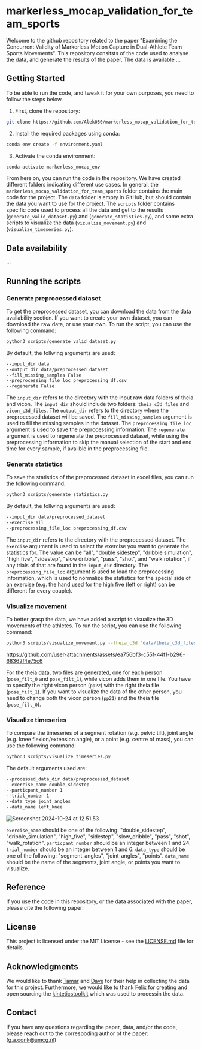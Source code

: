 # markerless_mocap_validation_for_team_sports

Welcome to the github repository related to the paper "Examining the Concurrent Validity of Markerless Motion Capture in Dual-Athlete Team Sports Movements". This repository consitsts of the code used to analyse the data, and generate the results of the paper. The data is available ...

## Getting Started

To be able to run the code, and tweak it for your own purposes, you need to follow the steps below.

1. First, clone the repository:
```bash
git clone https://github.com/Alek050/markerless_mocap_validation_for_team_sports.git
```

2. Install the required packages using conda:
```bash
conda env create -f environment.yaml
```

3. Activate the conda environment:
```bash
conda activate markerless_mocap_env
```

From here on, you can run the code in the repository. We have created different folders indicating different use cases. In general, the `markerless_mocap_validation_for_team_sports` folder contains the main code for the project. The `data` folder is empty in GitHub, but should contain the data you want to use for the project. The `scripts` folder contains specific code used to process all the data and get to the results (`generate_valid_dataset.py`) and (`generate_statistics.py`), and some extra scripts to visualize the data (`vizualise_movement.py`) and (`visualize_timeseries.py`).

## Data availability

...

## Running the scripts

### Generate preprocessed dataset
To get the preprocessed dataset, you can download the data from the data availability section. If you want to create your own dataset, you can download the raw data, or use your own. To run the script, you can use the following command:
```bash
python3 scripts/generate_valid_dataset.py 
```
By default, the follwing arguments are used:
```bash
--input_dir data
--output_dir data/preprocessed_dataset
--fill_missing_samples False
--preprocessing_file_loc preprocessing_df.csv
--regenerate False
```
The `input_dir` refers to the directory with the input raw data folders of theia and vicon. The `input_dir` should include two folders: `theia_c3d_files` and `vicon_c3d_files`. The `output_dir` refers to the directory where the preprocessed dataset will be saved. The `fill_missing_samples` argument is used to fill the missing samples in the dataset. The `preprocessing_file_loc` argument is used to save the preprocessing information. The `regenerate` argument is used to regenerate the preprocessed dataset, while using the preprocessing information to skip the manual selection of the start and end time for every sample, if availble in the preprocessing file.

### Generate statistics
To save the statistics of the preprocessed dataset in excel files, you can run the following command:

```bash
python3 scripts/generate_statistics.py
```
By default, the follwing arguments are used:
```bash
--input_dir data/preprocessed_dataset
--exercise all
--preprocessing_file_loc preprocessing_df.csv
```
The `input_dir` refers to the directory with the preprocessed dataset. The `exercise` argument is used to select the exercise you want to generate the statistics for. The value can be "all", "double sidestep", "dribble simulation", "high five", "sidestep", "slow dribble", "pass", "shot", and "walk rotation", if any trials of that are found in the `input_dir` directory. The `preprocessing_file_loc` argument is used to load the preprocessing information, which is used to normalize the statistics for the special side of an exercise (e.g. the hand used for the high five (left or right) can be different for every couple).

### Visualize movement

To better grasp the data, we have added a script to visualize the 3D movements of the athletes. To run the script, you can use the following command:

```bash
python3 scripts/visualize_movement.py --theia_c3d "data/theia_c3d_files/both11 double sidestep 002 pose_filt_1.c3d" --vicon_c3d "data/vicon_c3d_files/both11 double sidestep 002.c3d" --vicon_person pp22
```


https://github.com/user-attachments/assets/ea756bf3-c55f-44f1-b296-68362f4e75c6


For the theia data, two files are generated, one for each person (`pose_filt_0` and `pose_filt_1`), while vicon adds them in one file. You have to specify the right vicon person (`pp22`) with the right theia file (`pose_filt_1`). If you want to visualize the data of the other person, you need to change both the vicon person (`pp21`) and the theia file (`pose_filt_0`).

### Visualize timeseries

To compare the timeseries of a segment rotation (e.g. pelvic tilt), joint angle (e.g. knee flexion/extension angle), or a point (e.g. centre of mass), you can use the following command:

```bash
python3 scripts/visualize_timeseries.py
```

The default arguments used are:
```bash
--processed_data_dir data/preprocessed_dataset
--exercise_name double_sidestep
--particpant_number 1
--trial_number 1
--data_type joint_angles
--data_name left_knee
```
![Screenshot 2024-10-24 at 12 51 53](https://github.com/user-attachments/assets/65b6fce3-3158-4165-a33a-f331957fd555)

`exercise_name` should be one of the following: "double_sidestep", "dribble_simulation", "high_five", "sidestep", "slow_dribble", "pass", "shot", "walk_rotation". `particpant_number` should be an integer between 1 and 24. `trial_number` should be an integer between 1 and 6. `data_type` should be one of the following: "segment_angles", "joint_angles", "points". `data_name` should be the name of the segments, joint angle, or points you want to visualize.

## Reference

If you use the code in this repository, or the data associated with the paper, please cite the following paper:

## License

This project is licensed under the MIT License - see the [LICENSE.md](LICENSE.md) file for details.

## Acknowledgments

We would like to thank [Tamar](https://github.com/TFoppen) and [Dave](https://github.com/DaveHanegraaf) for their help in collecting the data for this project. Furthermore, we would like to thank [Felix](https://github.com/felixchenier) for creating and open sourcing the [kinteticstoolkit](https://github.com/kineticstoolkit/kineticstoolkit) which was used to processin the data.

## Contact

If you have any questions regarding the paper, data, and/or the code, please reach out to the correspoding author of the paper: (g.a.oonk@umcg.nl)

